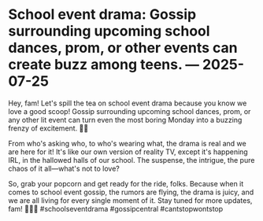 # School event drama: Gossip surrounding upcoming school dances, prom, or other events can create buzz among teens. — 2025-07-25

Hey, fam! Let's spill the tea on school event drama because you know we love a good scoop! Gossip surrounding upcoming school dances, prom, or any other lit event can turn even the most boring Monday into a buzzing frenzy of excitement. 🎉💃

From who's asking who, to who's wearing what, the drama is real and we are here for it! It's like our own version of reality TV, except it's happening IRL, in the hallowed halls of our school. The suspense, the intrigue, the pure chaos of it all—what's not to love?

So, grab your popcorn and get ready for the ride, folks. Because when it comes to school event gossip, the rumors are flying, the drama is juicy, and we are all living for every single moment of it. Stay tuned for more updates, fam! 💁‍♀️🎤 #schoolseventdrama #gossipcentral #cantstopwontstop